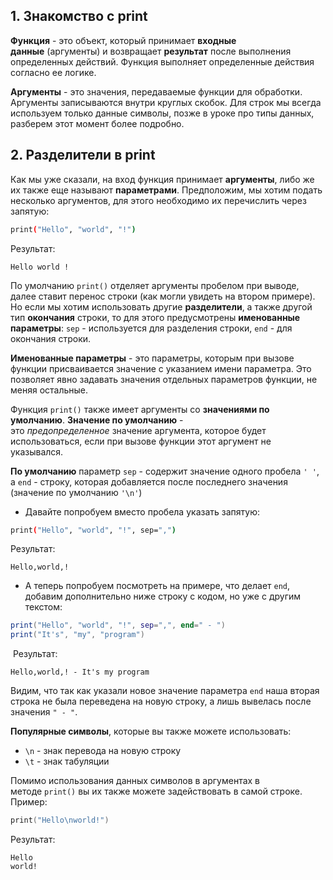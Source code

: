 
## 1. Знакомство с print

**Функция** - это объект, который принимает **входные данные** (аргументы) и возвращает **результат** после выполнения определенных действий. Функция выполняет определенные действия согласно ее логике.

**Аргументы** - это значения, передаваемые функции для обработки.
Аргументы записываются внутри круглых скобок. Для строк мы всегда используем только данные символы, позже в уроке про типы данных, разберем этот момент более подробно.

## 2. Разделители в print

Как мы уже сказали, на вход функция принимает **аргументы**, либо же их также еще называют **параметрами**. Предположим, мы хотим подать несколько аргументов, для этого необходимо их перечислить через запятую:

```bash
print("Hello", "world", "!")
```

Результат:

```no-highlight
Hello world !
```

По умолчанию `print()` отделяет аргументы пробелом при выводе, далее ставит перенос строки (как могли увидеть на втором примере). Но если мы хотим использовать другие **разделители**, а также другой тип **окончания** строки, то для этого предусмотрены **именованные параметры**: `sep` - используется для разделения строки, `end` - для окончания строки.

**Именованные параметры** - это параметры, которым при вызове функции присваивается значение с указанием имени параметра. Это позволяет явно задавать значения отдельных параметров функции, не меняя остальные.

Функция `print()` также имеет аргументы со **значениями по умолчанию**. **Значение по умолчанию** - это _предопределенное_ значение аргумента, которое будет использоваться, если при вызове функции этот аргумент не указывался. 

**По умолчанию** параметр `sep` - содержит значение одного пробела `' '`, а `end` - строку, которая добавляется после последнего значения (значение по умолчанию `'\n'`)

- Давайте попробуем вместо пробела указать запятую:

```bash
print("Hello", "world", "!", sep=",")
```

Результат:

```no-highlight
Hello,world,!
```

- А теперь попробуем посмотреть на примере, что делает `end`, добавим дополнительно ниже строку с кодом, но уже с другим текстом:

```lua
print("Hello", "world", "!", sep=",", end=" - ")
print("It's", "my", "program")
```

 Результат:

```no-highlight
Hello,world,! - It's my program
```

Видим, что так как указали новое значение параметра `end` наша вторая строка не была переведена на новую строку, а лишь вывелась после значения `" - "`.

**Популярные символы**, которые вы также можете использовать:

- `\n` - знак перевода на новую строку
- `\t` - знак табуляции

Помимо использования данных символов в аргументах в методе `print()` вы их также можете задействовать в самой строке. Пример:

```swift
print("Hello\nworld!")
```

Результат:

```no-highlight
Hello
world!
```